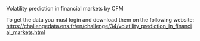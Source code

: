 Volatility prediction in financial markets by CFM

To get the data you must login and download them on the following website: 
https://challengedata.ens.fr/en/challenge/34/volatility_prediction_in_financial_markets.html
